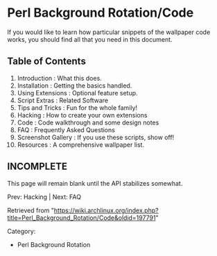 Perl Background Rotation/Code
=============================

  

If you would like to learn how particular snippets of the wallpaper code
works, you should find all that you need in this document.

Table of Contents
-----------------

1.  Introduction : What this does.
2.  Installation : Getting the basics handled.
3.  Using Extensions : Optional feature setup.
4.  Script Extras : Related Software
5.  Tips and Tricks : Fun for the whole family!
6.  Hacking : How to create your own extensions
7.  Code : Code walkthrough and some design notes
8.  FAQ : Frequently Asked Questions
9.  Screenshot Gallery : If you use these scripts, show off!
10. Resources : A comprehensive wallpaper list.

INCOMPLETE
----------

This page will remain blank until the API stabilizes somewhat.

Prev: Hacking | Next: FAQ

Retrieved from
"https://wiki.archlinux.org/index.php?title=Perl_Background_Rotation/Code&oldid=197791"

Category:

-   Perl Background Rotation
